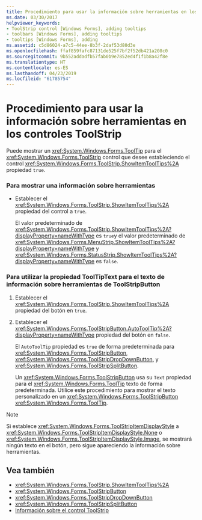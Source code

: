 ```yaml
---
title: Procedimiento para usar la información sobre herramientas en los controles ToolStrip
ms.date: 03/30/2017
helpviewer_keywords:
- ToolStrip control [Windows Forms], adding tooltips
- toolbars [Windows Forms], adding tooltips
- tooltips [Windows Forms], adding
ms.assetid: c5d86024-a7c5-44ee-8b3f-2daf53d80d3e
ms.openlocfilehash: ffaf859fafc87131de525f7bf2f52db421a208c0
ms.sourcegitcommit: 9b552addadfb57fab0b9e7852ed4f1f1b8a42f8e
ms.translationtype: HT
ms.contentlocale: es-ES
ms.lasthandoff: 04/23/2019
ms.locfileid: "61785754"
---
```

# <a name="how-to-use-tooltips-in-toolstrip-controls"></a>Procedimiento para usar la información sobre herramientas en los controles ToolStrip
Puede mostrar un <xref:System.Windows.Forms.ToolTip> para el <xref:System.Windows.Forms.ToolStrip> control que desee estableciendo el control <xref:System.Windows.Forms.ToolStrip.ShowItemToolTips%2A> propiedad `true`.  
  
### <a name="to-display-a-tooltip"></a>Para mostrar una información sobre herramientas  
  
- Establecer el <xref:System.Windows.Forms.ToolStrip.ShowItemToolTips%2A> propiedad del control a `true`.  
  
     El valor predeterminado de <xref:System.Windows.Forms.ToolStrip.ShowItemToolTips%2A?displayProperty=nameWithType> es `true`y el valor predeterminado de <xref:System.Windows.Forms.MenuStrip.ShowItemToolTips%2A?displayProperty=nameWithType> y <xref:System.Windows.Forms.StatusStrip.ShowItemToolTips%2A?displayProperty=nameWithType> es `false`.  
  
### <a name="to-use-the-tooltiptext-property-for-the-tooltip-text-of-a-toolstripbutton"></a>Para utilizar la propiedad ToolTipText para el texto de información sobre herramientas de ToolStripButton  
  
1. Establecer el <xref:System.Windows.Forms.ToolStrip.ShowItemToolTips%2A> propiedad del botón en `true`.  
  
2. Establecer el <xref:System.Windows.Forms.ToolStripButton.AutoToolTip%2A?displayProperty=nameWithType> propiedad del botón en `false`.  
  
     El `AutoToolTip` propiedad es `true` de forma predeterminada para <xref:System.Windows.Forms.ToolStripButton>, <xref:System.Windows.Forms.ToolStripDropDownButton>, y <xref:System.Windows.Forms.ToolStripSplitButton>.  
  
     Un <xref:System.Windows.Forms.ToolStripButton> usa su `Text` propiedad para el <xref:System.Windows.Forms.ToolTip> texto de forma predeterminada. Utilice este procedimiento para mostrar el texto personalizado en un <xref:System.Windows.Forms.ToolStripButton> <xref:System.Windows.Forms.ToolTip>.  
  
> [!NOTE]
>  Si establece <xref:System.Windows.Forms.ToolStripItemDisplayStyle> a <xref:System.Windows.Forms.ToolStripItemDisplayStyle.None> o <xref:System.Windows.Forms.ToolStripItemDisplayStyle.Image>, se mostrará ningún texto en el botón, pero sigue apareciendo la información sobre herramientas.  
  
## <a name="see-also"></a>Vea también

- <xref:System.Windows.Forms.ToolStrip.ShowItemToolTips%2A>
- <xref:System.Windows.Forms.ToolStripButton>
- <xref:System.Windows.Forms.ToolStripDropDownButton>
- <xref:System.Windows.Forms.ToolStripSplitButton>
- [Información sobre el control ToolStrip](toolstrip-control-overview-windows-forms.md)
